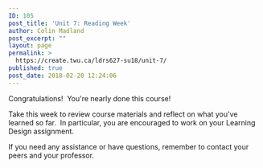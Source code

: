 ```yaml
---
ID: 105
post_title: 'Unit 7: Reading Week'
author: Colin Madland
post_excerpt: ""
layout: page
permalink: >
  https://create.twu.ca/ldrs627-su18/unit-7/
published: true
post_date: 2018-02-20 12:24:06
---
```

Congratulations!  You're nearly done this course!

Take this week to review course materials and reflect on what you've learned so far.  In particular, you are encouraged to work on your Learning Design assignment.

If you need any assistance or have questions, remember to contact your peers and your professor.